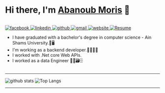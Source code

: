 # Hi there, I'm [Abanoub Moris][facebook] 👋

<div style="display:flex;justify-content: space-between;flex-wrap: no-wrap">
    
    
<div>


[
    ![facebook](https://img.shields.io/badge/Abanoub%20Moris-blue?style=flat&logo=facebook&logoColor=white&logoWidth=20)
][facebook]
[
    ![linkedin](https://img.shields.io/badge/Abanoub%20Moris-0A66C2?style=flat&logo=linkedin&logoColor=white&logoWidth=20)
][linkedin]
[
    ![github](https://img.shields.io/badge/AbanoubMoris-333333?style=flat&logo=github&logoColor=white&logoWidth=20)
][github]
[
    ![gmail](https://img.shields.io/badge/Gmail-ff0000?style=flat&logo=gmail&logoColor=white&logoWidth=20)
][gmail]
[
    ![website](https://img.shields.io/badge/Website-ff8800?style=flat&logo=google-chrome&logoColor=white&logoWidth=20)
][website]
[
    ![Resume](https://img.shields.io/badge/Resume%20(CV)-00f?style=flat&logo=Files&logoColor=white&logoWidth=20)
][Resume]

  
- I have graduated with a bachelor's degree in computer science - Ain Shams University.🏫🖥️
- I'm working as a backend developer.👨‍💻🤖📖
- I worked with .Net core Web APIs.
- I worked as a data Engineer 👨‍💻🗃️🗄️



</div>

</div>

---


![github stats](https://github-readme-stats.vercel.app/api?username=AbanoubMoris&show_icons=true&hide_border=false&count_private=true&icon_color=ffff00&title_color=ffff00&text_color=dddddd&bg_color=22272E)
![Top Langs](https://github-readme-stats.vercel.app/api/top-langs/?username=AbanoubMoris&layout=compact&langs_count=8&hide_border=false&title_color=ffff00&text_color=dddddd&bg_color=22272E)

---


<!-- variables -->
[website]: "'
[facebook]: https://www.facebook.com/Abanoub112O/
[github]: https://github.com/AbanoubMoris
[gmail]: mailto:abanoub.moris1@gmail.com
[linkedin]: https://www.linkedin.com/in/abanoub-moris/
[Resume]: https://drive.google.com/file/d/1n8nOjfpKm68czkiM6BRCeyFTiDFhmjkP/view

